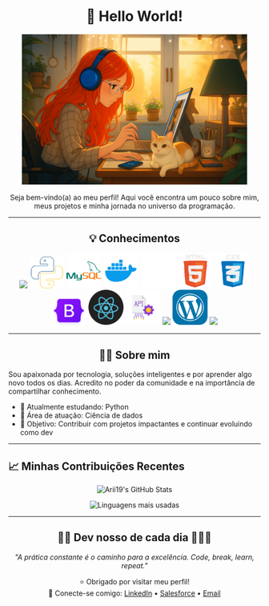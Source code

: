 <div align="center">

# 👋 Hello World!

<img src="me.png" alt="Minha foto" width="450"/>

Seja bem-vindo(a) ao meu perfil! Aqui você encontra um pouco sobre mim, meus projetos e minha jornada no universo da programação.

</div>

---

<div align="center">

## 💡 Conhecimentos

<img src=".github/workflows/airflow.gif" width="70">
<img src=".github/workflows/python.svg" width="70">
<img src=".github/workflows/sql.svg" width="70">
<img src=".github/workflows/docker.svg" width="70">
<img src=".github/workflows/github.svg" width="70">
<img src=".github/workflows/html.gif" width="70">
<img src=".github/workflows/css.gif" width="70">
<img src=".github/workflows/bootstrap.webp" width="70">
<img src=".github/workflows/react.gif" width="70">
<img src=".github/workflows/api.gif" width="70">
<img src=".github/workflows/java.gif" width="70">
<img src=".github/workflows/wordpress.svg" width="70">
<img src=".github/workflowsmarkdown.gif" width="70">

</div>

---

<div align="center"> 

## 👩‍💻 Sobre mim

</div>

Sou apaixonada por tecnologia, soluções inteligentes e por aprender algo novo todos os dias. Acredito no poder da comunidade e na importância de compartilhar conhecimento.

- 🌱 Atualmente estudando: Python  
- 📸 Área de atuação: Ciência de dados  
- 🎯 Objetivo: Contribuir com projetos impactantes e continuar evoluindo como dev

---

## 📈 Minhas Contribuições Recentes

</div>

<div align="center">

![Arii19's GitHub Stats](https://github-readme-stats.vercel.app/api?username=Arii19&show_icons=true&theme=radical)

![Linguagens mais usadas](https://github-readme-stats.vercel.app/api/top-langs/?username=Arii19&layout=compact&theme=radical)

</div>

---

<div align="center"> 

## 👩‍💻 Dev nosso de cada dia 👩🏻‍💻

_"A prática constante é o caminho para a excelência. Code, break, learn, repeat."_

</div>

<div align="center"> 

⭐ Obrigado por visitar meu perfil!  
🔗 Conecte-se comigo: [LinkedIn](https://www.linkedin.com/in/ariane-rodrigues-2946851aa/) • [Salesforce](https://www.salesforce.com/trailblazer/aduarte40) • [Email](mailto:ariane19duarte@gmail.com)

</div>
